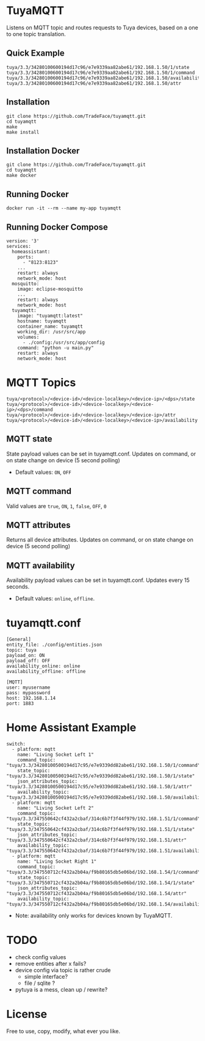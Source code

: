TuyaMQTT
==================

Listens on MQTT topic and routes requests to Tuya devices, based on a one to one topic translation. 

Quick Example
-----------
```
tuya/3.3/34280100600194d17c96/e7e9339aa82abe61/192.168.1.50/1/state
tuya/3.3/34280100600194d17c96/e7e9339aa82abe61/192.168.1.50/1/command
tuya/3.3/34280100600194d17c96/e7e9339aa82abe61/192.168.1.50/availability
tuya/3.3/34280100600194d17c96/e7e9339aa82abe61/192.168.1.50/attr
```

Installation 
-----------
```
git clone https://github.com/TradeFace/tuyamqtt.git
cd tuyamqtt
make
make install
```

Installation Docker
-----------
```
git clone https://github.com/TradeFace/tuyamqtt.git
cd tuyamqtt
make docker
```

Running Docker
------------
```
docker run -it --rm --name my-app tuyamqtt
```

Running Docker Compose
-------------
```
version: '3'
services:
  homeassistant:
    ports: 
      - "8123:8123"
    ...
    restart: always
    network_mode: host
  mosquitto:
    image: eclipse-mosquitto
    ...
    restart: always
    network_mode: host
  tuyamqtt:
    image: "tuyamqtt:latest"
    hostname: tuyamqtt 
    container_name: tuyamqtt   
    working_dir: /usr/src/app    
    volumes:
      - ./config:/usr/src/app/config    
    command: "python -u main.py"
    restart: always
    network_mode: host
```

MQTT Topics
===========
```
tuya/<protocol>/<device-id>/<device-localkey>/<device-ip>/<dps>/state
tuya/<protocol>/<device-id>/<device-localkey>/<device-ip>/<dps>/command
tuya/<protocol>/<device-id>/<device-localkey>/<device-ip>/attr
tuya/<protocol>/<device-id>/<device-localkey>/<device-ip>/availability
```

MQTT state
--------------
State payload values can be set in tuyamqtt.conf. Updates on command, or on state change on device (5 second polling)

- Default values: `ON`, `OFF`

MQTT command
--------------
Valid values are `true`, `ON`, `1`, `false`, `OFF`, `0`

MQTT attributes
--------------
Returns all device attributes. Updates on command, or on state change on device (5 second polling)

MQTT availability
--------------
Availability payload values can be set in tuyamqtt.conf. Updates every 15 seconds. 

- Default values: `online`, `offline`.


tuyamqtt.conf
==============
```
[General]
entity_file: ./config/entities.json
topic: tuya
payload_on: ON
payload_off: OFF
availability_online: online
availability_offline: offline

[MQTT]
user: myusername
pass: mypassword
host: 192.168.1.14
port: 1883
```


Home Assistant Example
=============
```
switch:
  - platform: mqtt
    name: "Living Socket Left 1"
    command_topic: "tuya/3.3/34280100500194d17c95/e7e9339dd82abe61/192.168.1.50/1/command"  
    state_topic: "tuya/3.3/34280100500194d17c95/e7e9339dd82abe61/192.168.1.50/1/state"
    json_attributes_topic: "tuya/3.3/34280100500194d17c95/e7e9339dd82abe61/192.168.1.50/1/attr"
    availability_topic: "tuya/3.3/34280100500194d17c95/e7e9339dd82abe61/192.168.1.50/availability"
  - platform: mqtt
    name: "Living Socket Left 2"
    command_topic: "tuya/3.3/347550642cf432a2cbaf/314c6b7f3f44f979/192.168.1.51/1/command"
    state_topic: "tuya/3.3/347550642cf432a2cbaf/314c6b7f3f44f979/192.168.1.51/1/state"
    json_attributes_topic: "tuya/3.3/347550642cf432a2cbaf/314c6b7f3f44f979/192.168.1.51/attr"
    availability_topic: "tuya/3.3/347550642cf432a2cbaf/314c6b7f3f44f979/192.168.1.51/availability"
  - platform: mqtt
    name: "Living Socket Right 1"
    command_topic: "tuya/3.3/347550712cf432a2b04a/f9b80165db5e06bd/192.168.1.54/1/command" 
    state_topic: "tuya/3.3/347550712cf432a2b04a/f9b80165db5e06bd/192.168.1.54/1/state"
    json_attributes_topic: "tuya/3.3/347550712cf432a2b04a/f9b80165db5e06bd/192.168.1.54/attr"
    availability_topic: "tuya/3.3/347550712cf432a2b04a/f9b80165db5e06bd/192.168.1.54/availability"
```
- Note: availability only works for devices known by TuyaMQTT.

TODO
===================
- check config values
- remove entities after x fails?
- device config via topic is rather crude
  - simple interface?
  - file / sqlite ?
- pytuya is a mess, clean up / rewrite?

License
====================
Free to use, copy, modify, what ever you like.

